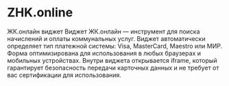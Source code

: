 # ZHK.online
ЖК.онлайн виджет
Виджет ЖК.онлайн — инструмент для поиска начислений и оплаты коммунальных услуг. Виджет автоматически определяет тип платежной системы: Visa, MasterCard, Maestro или МИР. Форма оптимизирована для использования в любых браузерах и мобильных устройствах. Внутри виджета открывается iframe, который гарантирует безопасность передачи карточных данных и не требует от вас сертификации для использования.

